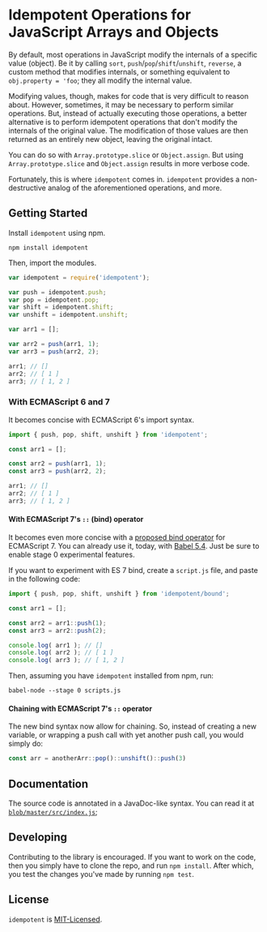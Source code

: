 # Idempotent Operations for JavaScript Arrays and Objects

By default, most operations in JavaScript modify the internals of a specific value (object). Be it by calling `sort`, `push`/`pop`/`shift`/`unshift`, `reverse`, a custom method that modifies internals, or something equivalent to `obj.property = 'foo`; they all modify the internal value.

Modifying values, though, makes for code that is very difficult to reason about. However, sometimes, it may be necessary to perform similar operations. But, instead of actually executing those operations, a better alternative is to perform idempotent operations that don't modify the internals of the original value. The modification of those values are then returned as an entirely new object, leaving the original intact.

You can do so with `Array.prototype.slice` or `Object.assign`. But using `Array.prototype.slice` and `Object.assign` results in more verbose code.

Fortunately, this is where `idempotent` comes in. `idempotent` provides a non-destructive analog of the aforementioned operations, and more.

## Getting Started

Install `idempotent` using npm.

```shell
npm install idempotent
```

Then, import the modules.

```javascript
var idempotent = require('idempotent');

var push = idempotent.push;
var pop = idempotent.pop;
var shift = idempotent.shift;
var unshift = idempotent.unshift;

var arr1 = [];

var arr2 = push(arr1, 1);
var arr3 = push(arr2, 2);

arr1; // []
arr2; // [ 1 ]
arr3; // [ 1, 2 ]
```

### With ECMAScript 6 and 7

It becomes concise with ECMAScript 6's import syntax.

```javascript
import { push, pop, shift, unshift } from 'idempotent';

const arr1 = [];

const arr2 = push(arr1, 1);
const arr3 = push(arr2, 2);

arr1; // []
arr2; // [ 1 ]
arr3; // [ 1, 2 ]
```

#### With ECMAScript 7's `::` (bind) operator

It becomes even more concise with a [proposed bind operator](https://github.com/zenparsing/es-function-bind) for ECMAScript 7. You can already use it, today, with [Babel 5.4](http://babeljs.io/blog/2015/05/14/function-bind/). Just be sure to enable stage 0 experimental features.

If you want to experiment with ES 7 bind, create a `script.js` file, and paste in the following code:

```javascript
import { push, pop, shift, unshift } from 'idempotent/bound';

const arr1 = [];

const arr2 = arr1::push(1);
const arr3 = arr2::push(2);

console.log( arr1 ); // []
console.log( arr2 ); // [ 1 ]
console.log( arr3 ); // [ 1, 2 ]
```

Then, assuming you have `idempotent` installed from npm, run:

```
babel-node --stage 0 scripts.js
```

#### Chaining with ECMAScript 7's `::` operator

The new bind syntax now allow for chaining. So, instead of creating a new variable, or wrapping a push call with yet another push call, you would simply do:

```javascript
const arr = anotherArr::pop()::unshift()::push(3)
```

## Documentation

The source code is annotated in a JavaDoc-like syntax. You can read it at [`blob/master/src/index.js`](https://github.com/shovon/idempotent.js/blob/master/src/index.js);

## Developing

Contributing to the library is encouraged. If you want to work on the code, then you simply have to clone the repo, and run `npm install`. After which, you test the changes you've made by running `npm test`.

## License

`idempotent` is [MIT-Licensed](https://github.com/shovon/idempotent.js/blob/master/LICENSE).